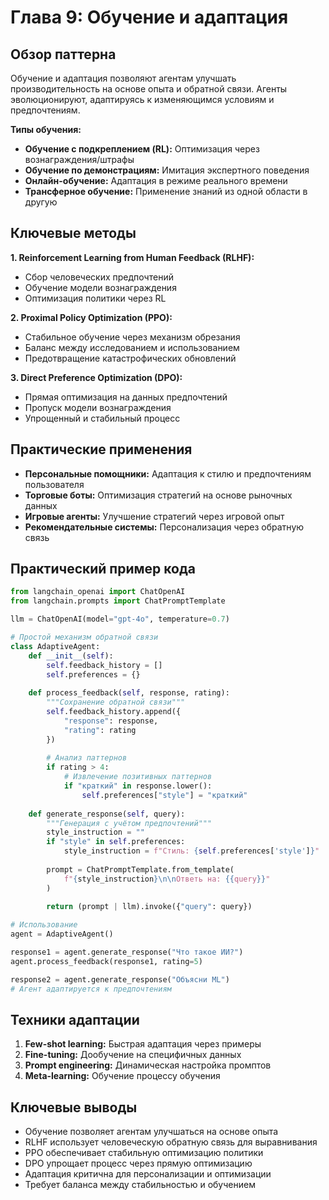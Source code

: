 # Глава 9: Обучение и адаптация

## Обзор паттерна

Обучение и адаптация позволяют агентам улучшать производительность на основе опыта и обратной связи. Агенты эволюционируют, адаптируясь к изменяющимся условиям и предпочтениям.

**Типы обучения:**
- **Обучение с подкреплением (RL):** Оптимизация через вознаграждения/штрафы
- **Обучение по демонстрациям:** Имитация экспертного поведения
- **Онлайн-обучение:** Адаптация в режиме реального времени
- **Трансферное обучение:** Применение знаний из одной области в другую

## Ключевые методы

**1. Reinforcement Learning from Human Feedback (RLHF):**
- Сбор человеческих предпочтений
- Обучение модели вознаграждения
- Оптимизация политики через RL

**2. Proximal Policy Optimization (PPO):**
- Стабильное обучение через механизм обрезания
- Баланс между исследованием и использованием
- Предотвращение катастрофических обновлений

**3. Direct Preference Optimization (DPO):**
- Прямая оптимизация на данных предпочтений
- Пропуск модели вознаграждения
- Упрощенный и стабильный процесс

## Практические применения

- **Персональные помощники:** Адаптация к стилю и предпочтениям пользователя
- **Торговые боты:** Оптимизация стратегий на основе рыночных данных
- **Игровые агенты:** Улучшение стратегий через игровой опыт
- **Рекомендательные системы:** Персонализация через обратную связь

## Практический пример кода

```python
from langchain_openai import ChatOpenAI
from langchain.prompts import ChatPromptTemplate

llm = ChatOpenAI(model="gpt-4o", temperature=0.7)

# Простой механизм обратной связи
class AdaptiveAgent:
    def __init__(self):
        self.feedback_history = []
        self.preferences = {}
    
    def process_feedback(self, response, rating):
        """Сохранение обратной связи"""
        self.feedback_history.append({
            "response": response,
            "rating": rating
        })
        
        # Анализ паттернов
        if rating > 4:
            # Извлечение позитивных паттернов
            if "краткий" in response.lower():
                self.preferences["style"] = "краткий"
    
    def generate_response(self, query):
        """Генерация с учётом предпочтений"""
        style_instruction = ""
        if "style" in self.preferences:
            style_instruction = f"Стиль: {self.preferences['style']}"
        
        prompt = ChatPromptTemplate.from_template(
            f"{style_instruction}\n\nОтветь на: {{query}}"
        )
        
        return (prompt | llm).invoke({"query": query})

# Использование
agent = AdaptiveAgent()

response1 = agent.generate_response("Что такое ИИ?")
agent.process_feedback(response1, rating=5)

response2 = agent.generate_response("Объясни ML")
# Агент адаптируется к предпочтениям
```

## Техники адаптации

1. **Few-shot learning:** Быстрая адаптация через примеры
2. **Fine-tuning:** Дообучение на специфичных данных
3. **Prompt engineering:** Динамическая настройка промптов
4. **Meta-learning:** Обучение процессу обучения

## Ключевые выводы

- Обучение позволяет агентам улучшаться на основе опыта
- RLHF использует человеческую обратную связь для выравнивания
- PPO обеспечивает стабильную оптимизацию политики
- DPO упрощает процесс через прямую оптимизацию
- Адаптация критична для персонализации и оптимизации
- Требует баланса между стабильностью и обучением
